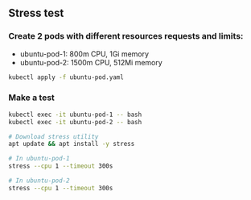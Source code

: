 ## Stress test

### Create 2 pods with different resources requests and limits:
- ubuntu-pod-1: 800m CPU, 1Gi memory
- ubuntu-pod-2: 1500m CPU, 512Mi memory

```bash
kubectl apply -f ubuntu-pod.yaml
```
### Make a test
```bash
kubectl exec -it ubuntu-pod-1 -- bash
kubectl exec -it ubuntu-pod-2 -- bash

# Download stress utility
apt update && apt install -y stress

# In ubuntu-pod-1
stress --cpu 1 --timeout 300s

# In ubuntu-pod-2
stress --cpu 1 --timeout 300s
```

